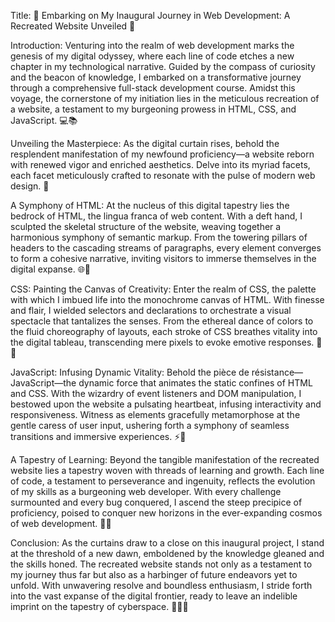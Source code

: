 Title: 🚀 Embarking on My Inaugural Journey in Web Development: A Recreated Website Unveiled 🎨

Introduction:
Venturing into the realm of web development marks the genesis of my digital odyssey, where each line of code etches a new chapter in my technological narrative. Guided by the compass of curiosity and the beacon of knowledge, 
I embarked on a transformative journey through a comprehensive full-stack development course. Amidst this voyage, the cornerstone of my initiation lies in the meticulous recreation of a website, a testament to my burgeoning prowess in HTML, CSS, and JavaScript. 💻📚

Unveiling the Masterpiece:
As the digital curtain rises, behold the resplendent manifestation of my newfound proficiency—a website reborn with renewed vigor and enriched aesthetics.
Delve into its myriad facets, each facet meticulously crafted to resonate with the pulse of modern web design. 🌟

A Symphony of HTML:
At the nucleus of this digital tapestry lies the bedrock of HTML, the lingua franca of web content. With a deft hand, I sculpted the skeletal structure of the website, weaving together a harmonious symphony of semantic markup. 
From the towering pillars of headers to the cascading streams of paragraphs, every element converges to form a cohesive narrative, inviting visitors to immerse themselves in the digital expanse. 🌐📝

CSS: Painting the Canvas of Creativity:
Enter the realm of CSS, the palette with which I imbued life into the monochrome canvas of HTML. 
With finesse and flair, I wielded selectors and declarations to orchestrate a visual spectacle that tantalizes the senses. 
From the ethereal dance of colors to the fluid choreography of layouts, each stroke of CSS breathes vitality into the digital tableau, transcending mere pixels to evoke emotive responses. 🎨✨

JavaScript: Infusing Dynamic Vitality:
Behold the pièce de résistance—JavaScript—the dynamic force that animates the static confines of HTML and CSS. 
With the wizardry of event listeners and DOM manipulation, I bestowed upon the website a pulsating heartbeat, infusing interactivity and responsiveness.
Witness as elements gracefully metamorphose at the gentle caress of user input, ushering forth a symphony of seamless transitions and immersive experiences. ⚡🔧

A Tapestry of Learning:
Beyond the tangible manifestation of the recreated website lies a tapestry woven with threads of learning and growth. 
Each line of code, a testament to perseverance and ingenuity, reflects the evolution of my skills as a burgeoning web developer. 
With every challenge surmounted and every bug conquered, I ascend the steep precipice of proficiency, poised to conquer new horizons in the ever-expanding cosmos of web development. 🌱💡

Conclusion:
As the curtains draw to a close on this inaugural project, I stand at the threshold of a new dawn, emboldened by the knowledge gleaned and the skills honed. 
The recreated website stands not only as a testament to my journey thus far but also as a harbinger of future endeavors yet to unfold. With unwavering resolve and boundless enthusiasm, I stride forth into the vast expanse of the digital frontier, ready to leave an indelible imprint on the tapestry of cyberspace. 🚀🌐🎉
